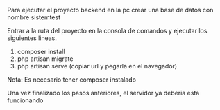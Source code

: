 Para ejecutar el proyecto backend en la pc crear una base de datos con nombre sistemtest

Entrar a la ruta del proyecto en la consola de comandos y ejecutar los siguientes lineas. 
1.   composer install
2.   php artisan migrate
3.   php artisan serve (copiar url y pegarla en el navegador)

Nota: Es necesario tener composer instalado

Una vez finalizado los pasos anteriores, el servidor ya deberia esta funcionando 
